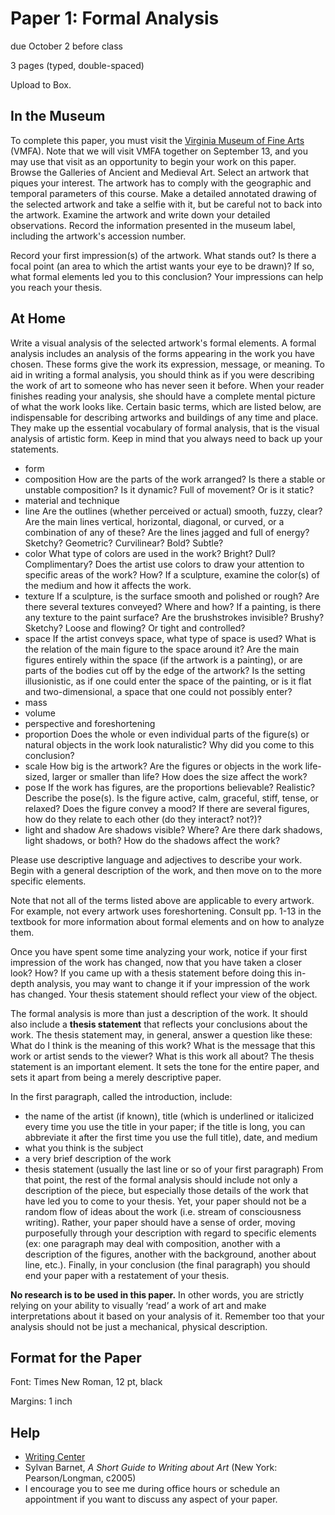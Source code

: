 # Paper 1: Formal Analysis
due October 2 before class

3 pages (typed, double-spaced)

Upload to Box.

## In the Museum
To complete this paper, you must visit the [Virginia Museum of Fine Arts](https://www.vmfa.museum/) (VMFA). Note that we will visit VMFA together on September 13, and you may use that visit as an opportunity to begin your work on this paper. Browse the Galleries of Ancient and Medieval Art. Select an artwork that piques your interest. The artwork has to comply with the geographic and temporal parameters of this course. Make a detailed annotated drawing of the selected artwork and take a selfie with it, but be careful not to back into the artwork. Examine the artwork and write down your detailed observations. Record the information presented in the museum label, including the artwork's accession number.

Record your first impression(s) of the artwork. What stands out? Is there a focal point (an area to which the artist wants your eye to be drawn)? If so, what formal elements led you to this conclusion? Your impressions can help you reach your thesis.

## At Home
Write a visual analysis of the selected artwork's formal elements. A formal analysis includes an analysis of the forms appearing in the work you have chosen. These forms give the work its expression, message, or meaning. To aid in writing a formal analysis, you should think as if you were describing the work of art to someone who has never seen it before. When your reader finishes reading your analysis, she should have a complete mental picture of what the work looks like. Certain basic terms, which are listed below, are indispensable for describing artworks and buildings of any time and place. They make up the essential vocabulary of formal analysis, that is the visual analysis of artistic form. Keep in mind that you always need to back up your statements.
* form
* composition
How are the parts of the work arranged? Is there a stable or unstable composition? Is it dynamic? Full of movement? Or is it static?
* material and technique
* line
Are the outlines (whether perceived or actual) smooth, fuzzy, clear? Are the main lines vertical, horizontal, diagonal, or curved, or a combination of any of these? Are the lines jagged and full of energy? Sketchy? Geometric? Curvilinear? Bold? Subtle?
* color
What type of colors are used in the work? Bright? Dull? Complimentary? Does the artist use colors to draw your attention to specific areas of the work? How? If a sculpture, examine the color(s) of the medium and how it affects the work.
* texture
If a sculpture, is the surface smooth and polished or rough? Are there several textures conveyed? Where and how? If a painting, is there any texture to the paint surface? Are the brushstrokes invisible? Brushy? Sketchy? Loose and flowing? Or tight and controlled?
* space
If the artist conveys space, what type of space is used? What is the relation of the main figure to the space around it? Are the main figures entirely within the space (if the artwork is a painting), or are parts of the bodies cut off by the edge of the artwork? Is the setting illusionistic, as if one could enter the space of the painting, or is it flat and two-dimensional, a space that one could not possibly enter?
* mass
* volume
* perspective and foreshortening
* proportion
Does the whole or even individual parts of the figure(s) or natural objects in the work look naturalistic? Why did you come to this conclusion?
* scale
How big is the artwork? Are the figures or objects in the work life-sized, larger or smaller than life? How does the size affect the work?
* pose
If the work has figures, are the proportions believable? Realistic? Describe the pose(s). Is the figure active, calm, graceful, stiff, tense, or relaxed? Does the figure convey a mood? If there are several figures, how do they relate to each other (do they interact? not?)?
* light and shadow
Are shadows visible? Where? Are there dark shadows, light shadows, or both? How do the shadows affect the work?

Please use descriptive language and adjectives to describe your work. Begin with a general description of the work, and then move on to the more specific elements.

Note that not all of the terms listed above are applicable to every artwork. For example, not every artwork uses foreshortening. Consult pp. 1-13 in the textbook for more information about formal elements and on how to analyze them.

Once you have spent some time analyzing your work, notice if your first impression of the work has changed, now that you have taken a closer look? How? If you came up with a thesis statement before doing this in-depth analysis, you may want to change it if your impression of the work has changed. Your thesis statement should reflect your view of the object.

The formal analysis is more than just a description of the work. It should also include a **thesis statement** that reflects your conclusions about the work.  The thesis statement may, in general, answer a question like these:  What do I think is the meaning of this work? What is the message that this work or artist sends to the viewer? What is this work all about? The thesis statement is an important element. It sets the tone for the entire paper, and sets it apart from being a merely descriptive paper.

In the first paragraph, called the introduction, include:
* the name of the artist (if known), title (which is underlined or italicized every time you use the title in your paper; if the title is long, you can abbreviate it after the first time you use the full title), date, and medium
* what you think is the subject
* a very brief description of the work
* thesis statement (usually the last line or so of your first paragraph)
From that point, the rest of the formal analysis should include not only a description of the piece, but especially those details of the work that have led you to come to your thesis. Yet, your paper should not be a random flow of ideas about the work (i.e. stream of consciousness writing). Rather, your paper should have a sense of order, moving purposefully through your description with regard to specific elements (ex: one paragraph may deal with composition, another with a description of the figures, another with the background, another about line, etc.). Finally, in your conclusion (the final paragraph) you should end your paper with a restatement of your thesis.

**No research is to be used in this paper.** In other words, you are strictly relying on your ability to visually ‘read’ a work of art and make interpretations about it based on your analysis of it. Remember too that your analysis should not be just a mechanical, physical description.

## Format for the Paper
Font: Times New Roman, 12 pt, black

Margins: 1 inch

## Help
* [Writing Center](https://writing.richmond.edu/)
* Sylvan Barnet, _A Short Guide to Writing about Art_ (New York: Pearson/Longman, c2005)
* I encourage you to see me during office hours or schedule an appointment if you want to discuss any aspect of your paper. 

